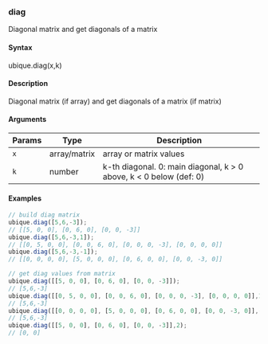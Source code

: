 ### diag

Diagonal matrix and get diagonals of a matrix


#### Syntax

ubique.diag(x,k)


#### Description

Diagonal matrix (if array) and get diagonals of a matrix (if matrix)  



#### Arguments

|Params|Type|Description
|---------|----|-----------
|`x` | array/matrix | array or matrix values
|`k` | number | k-th diagonal. 0: main diagonal, k > 0 above, k < 0 below (def: 0)


#### Examples

```js
// build diag matrix
ubique.diag([5,6,-3]);
// [[5, 0, 0], [0, 6, 0], [0, 0, -3]]
ubique.diag([5,6,-3,1]);
// [[0, 5, 0, 0], [0, 0, 6, 0], [0, 0, 0, -3], [0, 0, 0, 0]]
ubique.diag([5,6,-3,-1]);
// [[0, 0, 0, 0], [5, 0, 0, 0], [0, 6, 0, 0], [0, 0, -3, 0]]

// get diag values from matrix
ubique.diag([[5, 0, 0], [0, 6, 0], [0, 0, -3]]);
// [5,6,-3]
ubique.diag([[0, 5, 0, 0], [0, 0, 6, 0], [0, 0, 0, -3], [0, 0, 0, 0]],1);
// [5,6,-3]
ubique.diag([[0, 0, 0, 0], [5, 0, 0, 0], [0, 6, 0, 0], [0, 0, -3, 0]],-1);
// [5,6,-3]
ubique.diag([[5, 0, 0], [0, 6, 0], [0, 0, -3]],2);
// [0, 0]
```

